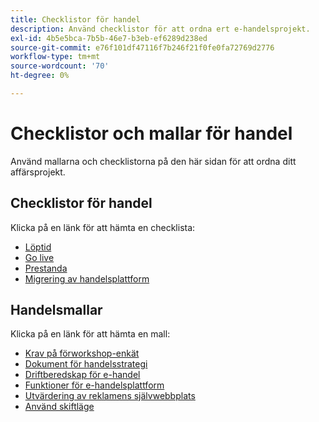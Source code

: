 ```yaml
---
title: Checklistor för handel
description: Använd checklistor för att ordna ert e-handelsprojekt.
exl-id: 4b5e5bca-7b5b-46e7-b3eb-ef6289d238ed
source-git-commit: e76f101df47116f7b246f21f0fe0fa72769d2776
workflow-type: tm+mt
source-wordcount: '70'
ht-degree: 0%

---
```


# Checklistor och mallar för handel

Använd mallarna och checklistorna på den här sidan för att ordna ditt affärsprojekt.

## Checklistor för handel

Klicka på en länk för att hämta en checklista:

- [Löptid](../../assets/playbooks/checklists/maturity.pptx)
- [Go live](../../assets/playbooks/checklists/go-live.pptx)
- [Prestanda](../../assets/playbooks/checklists/performance.pptx)
- [Migrering av handelsplattform](../../assets/playbooks/checklists/commerce-platform-migration.pptx)

## Handelsmallar

Klicka på en länk för att hämta en mall:

- [Krav på förworkshop-enkät](../../assets/playbooks/templates/requirements-questionnaire.pptx)
- [Dokument för handelsstrategi](../../assets/playbooks/templates/commerce-strategy-document.pptx)
- [Driftberedskap för e-handel](../../assets/playbooks/templates/ecommerce-operational-readiness.pptx)
- [Funktioner för e-handelsplattform](../../assets/playbooks/templates/ecommerce-platform-features.pptx)
- [Utvärdering av reklamens självwebbplats](../../assets/playbooks/templates/merchant-self-site-assessment.pptx)
- [Använd skiftläge](../../assets/playbooks/templates/use-case.pptx)
